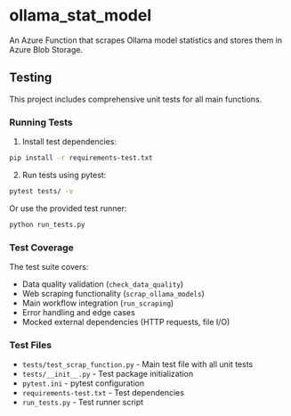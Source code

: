 # ollama_stat_model

An Azure Function that scrapes Ollama model statistics and stores them in Azure Blob Storage.

## Testing

This project includes comprehensive unit tests for all main functions.

### Running Tests

1. Install test dependencies:
```bash
pip install -r requirements-test.txt
```

2. Run tests using pytest:
```bash
pytest tests/ -v
```

Or use the provided test runner:
```bash
python run_tests.py
```

### Test Coverage

The test suite covers:
- Data quality validation (`check_data_quality`)
- Web scraping functionality (`scrap_ollama_models`)
- Main workflow integration (`run_scraping`)
- Error handling and edge cases
- Mocked external dependencies (HTTP requests, file I/O)

### Test Files

- `tests/test_scrap_function.py` - Main test file with all unit tests
- `tests/__init__.py` - Test package initialization
- `pytest.ini` - pytest configuration
- `requirements-test.txt` - Test dependencies
- `run_tests.py` - Test runner script